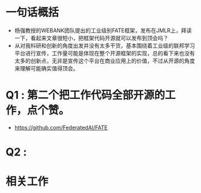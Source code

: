 # 一句话概括
- 杨强教授的WEBANK团队提出的工业级别FATE框架，发布在JMLR上，拜读一下，看起来文章很短小，把框架代码开源就可以发布到顶会吗？
- 从对我科研和创新的角度出发并没有太多干货，基本围绕着工业级的联邦学习平台进行宣传，工作量可能是体现在整个开源框架的实现，总的看下来也没有太多的创新点，无非是宣传这个平台在商业应用上的价值，不过从开源的角度来理解可能确实值得顶会。

# Q1 : 第二个把工作代码全部开源的工作，点个赞。
- https://github.com/FederatedAI/FATE

# Q2 : 

# 相关工作